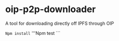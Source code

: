# oip-p2p-downloader

A tool for downloading directly off IPFS through OIP

``` Npm install ```
'''Npm test ```
